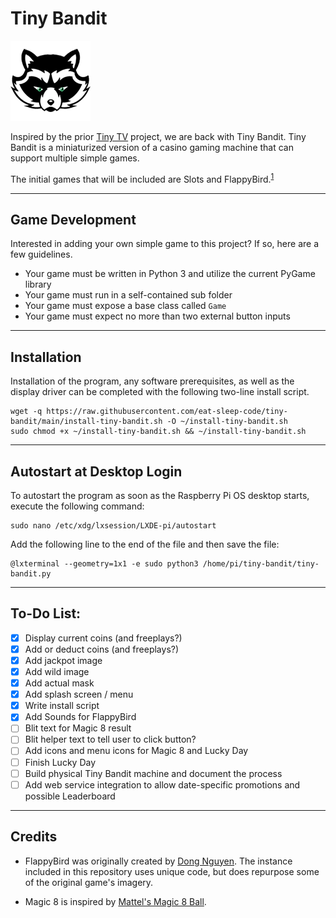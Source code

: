 # Tiny Bandit

![Tiny Bandit logo](images/icon-128.png)

Inspired by the prior [Tiny TV](https://github.com/eat-sleep-code/tiny-tv) project, we are back with Tiny Bandit.  Tiny Bandit is a miniaturized version of a casino gaming machine that can support multiple simple games.  

The initial games that will be included are Slots and FlappyBird.<sup>[1](#footnote01)</sup>     

---

## Game Development

Interested in adding your own simple game to this project?   If so, here are a few guidelines.

- Your game must be written in Python 3 and utilize the current PyGame library
- Your game must run in a self-contained sub folder
- Your game must expose a base class called `Game`
- Your game must expect no more than two external button inputs

---

## Installation

Installation of the program, any software prerequisites, as well as the display driver can be completed with the following two-line install script.

```
wget -q https://raw.githubusercontent.com/eat-sleep-code/tiny-bandit/main/install-tiny-bandit.sh -O ~/install-tiny-bandit.sh
sudo chmod +x ~/install-tiny-bandit.sh && ~/install-tiny-bandit.sh
```

---


## Autostart at Desktop Login

To autostart the program as soon as the Raspberry Pi OS desktop starts, execute the following command:

```
sudo nano /etc/xdg/lxsession/LXDE-pi/autostart
```

Add the following line to the end of the file and then save the file:

```
@lxterminal --geometry=1x1 -e sudo python3 /home/pi/tiny-bandit/tiny-bandit.py
```

---

## To-Do List:

- [X] Display current coins (and freeplays?)
- [X] Add or deduct coins (and freeplays?)
- [X] Add jackpot image 
- [X] Add wild image 
- [X] Add actual mask
- [X] Add splash screen / menu
- [X] Write install script
- [X] Add Sounds for FlappyBird
- [ ] Blit text for Magic 8 result
- [ ] Blit helper text to tell user to click button?
- [ ] Add icons and menu icons for Magic 8 and Lucky Day
- [ ] Finish Lucky Day
- [ ] Build physical Tiny Bandit machine and document the process
- [ ] Add web service integration to allow date-specific promotions and possible Leaderboard

---
## Credits

- FlappyBird was originally created by [Dong Nguyen](https://dotgears.com).  The instance included in this repository uses unique code, but does repurpose some of the original game's imagery.

- Magic 8 is inspired by [Mattel's Magic 8 Ball](https://shop.mattel.com/collections/family-party-games#filter.ss_filter_tags_subtype=Magic%208%20Ball). 